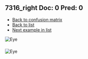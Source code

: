 ## 7316_right Doc: 0 Pred: 0
- [Back to confusion matrix](https://github.com/juliandewit/kaggle_retinopathy/blob/master/matrix.md)
- [Back to list](https://github.com/juliandewit/kaggle_retinopathy/blob/master/lists/00/list.md)
- [Next example in list](https://github.com/juliandewit/kaggle_retinopathy/blob/master/lists/00/73/7318_left.md)

![Eye](https://retinopaty.blob.core.windows.net/size1024/7316_right_0.jpeg)

### 

![Eye]()
